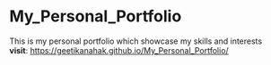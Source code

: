 # My_Personal_Portfolio
This is my personal portfolio which showcase my skills and interests 
<br>
**visit**:  https://geetikanahak.github.io/My_Personal_Portfolio/
